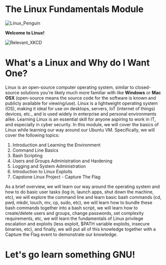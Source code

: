 # The Linux Fundamentals Module

![Linux_Penguin](https://opensource.com/sites/default/files/lead-images/tux_linux_penguin_code_binary.jpg)

<b>Welcome to Linux!</b> 

![Relevant_XKCD](https://www.cyberciti.biz/media/new/cms/2020/09/incident.png)

# What's a Linux and Why do I Want One?

Linux is an open-source computer operating system, similar to closed-source solutions you're likely much more familiar with 
like <b>Windows</b> or <b>Mac OSX</b> (open-source means the source code for the software is known and publicly available 
for viewing/use). Linux is a lightweight operating system (OS), making it ideal for use on desktops, servers, IoT (internet 
of things) devices, etc., and is used widely in enterprise and personal environments alike. Learning Linux is an essential 
skill for anyone aspiring to work in IT, and especially in cyber security. In this module, we will cover the basics of Linux 
while learning our way around our Ubuntu VM. Specifically, we will cover the following topics: 

1. Introduction and Learning the Environment
2. Command Line Basics
3. Bash Scripting
4. Users and Groups Administration and Hardening
5. Logging and System Administration
6. Introduction to Linux Exploits
7. Capstone Linux Project - Capture The Flag

As a brief overview, we will learn our way around the operating system and how to do basic user tasks (log in, launch apps, shut down 
the machine, etc), we will explore the command line and learn basic bash commands (cd, pwd, mkdir, touch, mv, cp, sudo, etc), 
we will learn how to bundle these bash commands together into a bash script, we will learn how to create/delete users and groups, 
change passwords, set complexity requirements, etc, we will learn the fundamentals of Linux privilege escalation and exploits (less 
exploit, $PATH variable exploits, insecure binaries, etc), and finally, we will put all of this knowledge together with a Capture the 
Flag event to demonstrate our knowledge. 

# Let's go learn something GNU!
